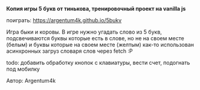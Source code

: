 **Копия игры 5 букв от тинькова, тренировочный проект на vanilla js**

поиграть: https://argentum4k.github.io/5bukv

Игра быки и коровы.
В игре нужно угадать слово из 5 букв, подсвечиваются буквы которые есть в слове, но не на своем месте (белым) и буквы которые на своем месте (желтым)
как-то использован асинхронных загруз словаря слов через fetch :P

todo: добавить обработку кнопок с клавиатуры, вести счет, подогнать под мобилку

Автор: Argentum4k
